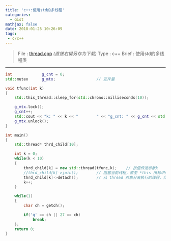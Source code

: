 ```yaml
---
title: 'c++:使用std的多线程'
categories:
  - Gist
mathjax: false
date: 2018-01-25 10:26:09
tags:
 - c/c++
---
```


> File : [thread.cpp](thread.cpp) *(直接右键另存为下载)*
> Type : c++
> Brief : 使用std的多线程类

<!-- more -->

---

```cpp
int				g_cnt = 0;
std::mutex		g_mtx;					// 互斥量

void tfunc(int k)
{
	std::this_thread::sleep_for(std::chrono::milliseconds(10));

	g_mtx.lock();
	g_cnt++;
    std::cout << "k: " << k << "		" << "g_cnt: " << g_cnt << std::endl;
	g_mtx.unlock();
}

int main()
{
    std::thread* thrd_child[10];

	int k = 0;
	while(k < 10)
	{
		thrd_child[k] = new std::thread(tfunc,k);    // 按值传递参数k
		//thrd_child[k]->join();		// 阻塞当前线程，直至 *this 所标识的线程完成其执行。
		thrd_child[k]->detach();		// 从 thread 对象分离执行的线程，允许执行独立地持续。
		k++;
	}

	while(1)
	{
		char ch = getch();

		if('q' == ch || 27 == ch)
			break;
	};
	return 0;
}


```
